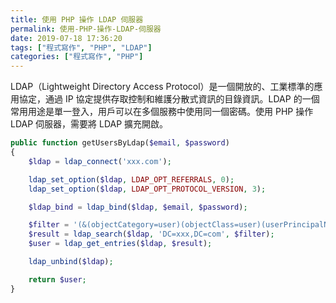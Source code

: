 ```yaml
---
title: 使用 PHP 操作 LDAP 伺服器
permalink: 使用-PHP-操作-LDAP-伺服器
date: 2019-07-18 17:36:20
tags: ["程式寫作", "PHP", "LDAP"]
categories: ["程式寫作", "PHP"]
---
```


LDAP（Lightweight Directory Access Protocol）是一個開放的、工業標準的應用協定，通過 IP 協定提供存取控制和維護分散式資訊的目錄資訊。LDAP 的一個常用用途是單一登入，用戶可以在多個服務中使用同一個密碼。使用 PHP 操作 LDAP 伺服器，需要將 LDAP 擴充開啟。

```PHP
public function getUsersByLdap($email, $password)
{
    $ldap = ldap_connect('xxx.com');

    ldap_set_option($ldap, LDAP_OPT_REFERRALS, 0);
    ldap_set_option($ldap, LDAP_OPT_PROTOCOL_VERSION, 3);

    $ldap_bind = ldap_bind($ldap, $email, $password);

    $filter = '(&(objectCategory=user)(objectClass=user)(userPrincipalName='.$email.'))';
    $result = ldap_search($ldap, 'DC=xxx,DC=com', $filter);
    $user = ldap_get_entries($ldap, $result);

    ldap_unbind($ldap);

    return $user;
}
```
